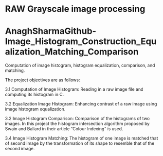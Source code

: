 # RAW Grayscale image processing
# AnaghSharmaGithub-Image_Histogram_Construction_Equalization_Matching_Comparison
Computation of image histogram, histogram equalization, comparison, and matching.

The project objectives are as follows:

3.1 Computation of Image Histogram:
Reading in a raw image file and computing its histogram in C.

3.2 Equalization Image Histogram:
Enhancing contrast of a raw image using image histogram equalization.

3.2 Image Histogram Comparison:
Comparison of the histograms of two images. 
In this project the histogram intersection algorithm proposed by Swain and Ballard in their article “Colour Indexing” is used.

3.4 Image Histogram Matching:
The histogram of one image is matched that of second image by the transformation of its shape to resemble that of the second image.

